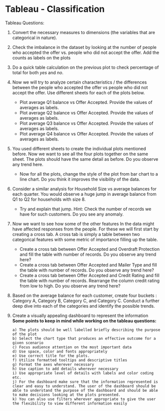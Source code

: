 # Tableau - Classification

Tableau Questions:

1.  Convert the necessary measures to dimensions (the variables that are categorical in nature).
2.  Check the imbalance in the dataset by looking at the number of people who accepted the offer vs. people who did not accept the offer. Add the counts as labels on the plots
3.  Do a quick table calculation on the previous plot to check percentage of total for both _yes_ and _no_.
4.  Now we will try to analyze certain characteristics / the differences between the people who accepted the offer vs people who did not accept the offer. Use different sheets for each of the plots below.
    - Plot average Q1 balance vs Offer Accepted. Provide the values of averages as labels.
    - Plot average Q2 balance vs Offer Accepted. Provide the values of averages as labels.
    - Plot average Q3 balance vs Offer Accepted. Provide the values of averages as labels.
    - Plot average Q4 balance vs Offer Accepted. Provide the values of averages as labels.
5.  You used different sheets to create the individual plots mentioned before. Now we want to see all the four plots together on the same sheet. The plots should have the same detail as before. Do you observe any trend here.
    - Now for all the plots, change the style of the plot from bar chart to a line chart. Do you think it improves the visibility of the data.
6.  Consider a similar analysis for Household Size vs average balances for each quarter. You would observe a huge jump in average balance from Q1 to Q2 for households with size 8.
    - Try and explain that jump. Hint: Check the number of records we have for such customers. Do you see any anomaly.
7.  Now we want to see how some of the other features In the data might have affected responses from the people. For these we will first start by creating a cross tab. A cross tab is simply a table between two categorical features with some metric of importance filling up the table.

    - Create a cross tab between Offer Accepted and Overdraft Protection and fill the table with number of records. Do you observe any trend here?
    - Create a cross tab between Offer Accepted and Mailer Type and fill the table with number of records. Do you observe any trend here?
    - Create a cross tab between Offer Accepted and Credit Rating and fill the table with number of records. Rearrange the column credit rating from low to high. Do you observe any trend here?

8.  Based on the average balance for each customer, create four buckets : Category A, Category B, Category C, and Category C. Conduct a further deep dive into each of the categories and identify the possible trends.
9.  Create a visually appealing dashboard to represent the information
    **Some points to keep in mind while working on the tableau questions:**

        a) The plots should be well labelled briefly describing the purpose of the plot
        b) Select the chart type that produces an effective outcome for a given scenario
        c) Focus audience attention on the most important data
        d) Use space, color and fonts appropriately
        e) Use correct title for the plots.
        f) Utilize formatted tooltips and descriptive titles
        g) Format the axes wherever necessary
        h) Use caption to add details wherever necessary
        i) Use appropriate level of details with labels and color coding etc.
        j) For the dashboard make sure that the information represented is clear and easy to understand. The user of the dashboard should be able to understand the purpose of the dashboard and should be able to make decisions looking at the plots presented.
        k) You can also use filters wherever appropriate to give the user the flexibility to view different information easily
